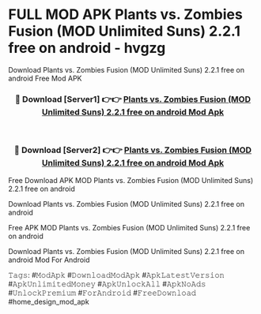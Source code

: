 # FULL MOD APK Plants vs. Zombies Fusion (MOD Unlimited Suns) 2.2.1 free on android - hvgzg
Download Plants vs. Zombies Fusion (MOD Unlimited Suns) 2.2.1 free on android Free Mod APK

<div align="center">
<h3>🔴 Download [Server1] 👉👉 <a href="https://apk-comot.site?title=Plants_vs._Zombies_Fusion_(MOD_Unlimited_Suns)_2.2.1_free_on_android">Plants vs. Zombies Fusion (MOD Unlimited Suns) 2.2.1 free on android Mod Apk</a></h3><br>

<h3>🔴 Download [Server2] 👉👉 <a href="https://apk-comot.site?title=Plants_vs._Zombies_Fusion_(MOD_Unlimited_Suns)_2.2.1_free_on_android">Plants vs. Zombies Fusion (MOD Unlimited Suns) 2.2.1 free on android Mod Apk</a></h3>
</div>


Free Download APK MOD Plants vs. Zombies Fusion (MOD Unlimited Suns) 2.2.1 free on android

Download Plants vs. Zombies Fusion (MOD Unlimited Suns) 2.2.1 free on android 

Free APK MOD Plants vs. Zombies Fusion (MOD Unlimited Suns) 2.2.1 free on android 

Download Plants vs. Zombies Fusion (MOD Unlimited Suns) 2.2.1 free on android Mod For Android

𝚃𝚊𝚐𝚜: #𝙼𝚘𝚍𝙰𝚙𝚔 #𝙳𝚘𝚠𝚗𝚕𝚘𝚊𝚍𝙼𝚘𝚍𝙰𝚙𝚔 #𝙰𝚙𝚔𝙻𝚊𝚝𝚎𝚜𝚝𝚅𝚎𝚛𝚜𝚒𝚘𝚗 #𝙰𝚙𝚔𝚄𝚗𝚕𝚒𝚖𝚒𝚝𝚎𝚍𝙼𝚘𝚗𝚎𝚢 #𝙰𝚙𝚔𝚄𝚗𝚕𝚘𝚌𝚔𝙰𝚕𝚕 #𝙰𝚙𝚔𝙽𝚘𝙰𝚍𝚜 #𝚄𝚗𝚕𝚘𝚌𝚔𝙿𝚛𝚎𝚖𝚒𝚞𝚖 #𝙵𝚘𝚛𝙰𝚗𝚍𝚛𝚘𝚒𝚍 #𝙵𝚛𝚎𝚎𝙳𝚘𝚠𝚗𝚕𝚘𝚊𝚍 #home_design_mod_apk